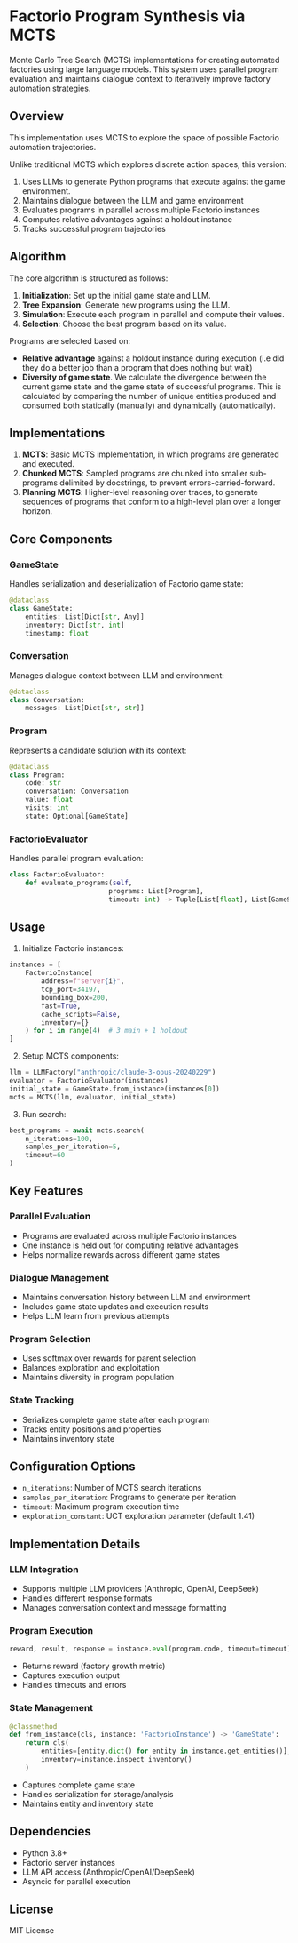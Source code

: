 # Factorio Program Synthesis via MCTS

Monte Carlo Tree Search (MCTS) implementations for creating automated factories using large language models. This system uses parallel program evaluation and maintains dialogue context to iteratively improve factory automation strategies.

## Overview

This implementation uses MCTS to explore the space of possible Factorio automation trajectories. 

Unlike traditional MCTS which explores discrete action spaces, this version:
1. Uses LLMs to generate Python programs that execute against the game environment.
2. Maintains dialogue between the LLM and game environment
3. Evaluates programs in parallel across multiple Factorio instances
4. Computes relative advantages against a holdout instance
5. Tracks successful program trajectories

## Algorithm

The core algorithm is structured as follows:
1. **Initialization**: Set up the initial game state and LLM.
2. **Tree Expansion**: Generate new programs using the LLM.
3. **Simulation**: Execute each program in parallel and compute their values.
4. **Selection**: Choose the best program based on its value.

Programs are selected based on:
- **Relative advantage** against a holdout instance during execution (i.e did they do a better job than a program that does nothing but wait)
- **Diversity of game state**. We calculate the divergence between the current game state and the game state of successful programs. This is calculated by comparing the number of unique entities produced and consumed both statically (manually) and dynamically (automatically).

## Implementations

1. **MCTS**: Basic MCTS implementation, in which programs are generated and executed.
2. **Chunked MCTS**: Sampled programs are chunked into smaller sub-programs delimited by docstrings, to prevent errors-carried-forward.
3. **Planning MCTS**: Higher-level reasoning over traces, to generate sequences of programs that conform to a high-level plan over a longer horizon.

## Core Components

### GameState
Handles serialization and deserialization of Factorio game state:
```python
@dataclass
class GameState:
    entities: List[Dict[str, Any]]
    inventory: Dict[str, int]
    timestamp: float
```

### Conversation
Manages dialogue context between LLM and environment:
```python
@dataclass
class Conversation:
    messages: List[Dict[str, str]]
```

### Program
Represents a candidate solution with its context:
```python
@dataclass
class Program:
    code: str
    conversation: Conversation
    value: float
    visits: int
    state: Optional[GameState]
```

### FactorioEvaluator
Handles parallel program evaluation:
```python
class FactorioEvaluator:
    def evaluate_programs(self, 
                         programs: List[Program],
                         timeout: int) -> Tuple[List[float], List[GameState], List[str]]
```

## Usage

1. Initialize Factorio instances:
```python
instances = [
    FactorioInstance(
        address=f"server{i}",
        tcp_port=34197,
        bounding_box=200,
        fast=True,
        cache_scripts=False,
        inventory={}
    ) for i in range(4)  # 3 main + 1 holdout
]
```

2. Setup MCTS components:
```python
llm = LLMFactory("anthropic/claude-3-opus-20240229")
evaluator = FactorioEvaluator(instances)
initial_state = GameState.from_instance(instances[0])
mcts = MCTS(llm, evaluator, initial_state)
```

3. Run search:
```python
best_programs = await mcts.search(
    n_iterations=100,
    samples_per_iteration=5,
    timeout=60
)
```

## Key Features

### Parallel Evaluation
- Programs are evaluated across multiple Factorio instances
- One instance is held out for computing relative advantages
- Helps normalize rewards across different game states

### Dialogue Management
- Maintains conversation history between LLM and environment
- Includes game state updates and execution results
- Helps LLM learn from previous attempts

### Program Selection
- Uses softmax over rewards for parent selection
- Balances exploration and exploitation
- Maintains diversity in program population

### State Tracking
- Serializes complete game state after each program
- Tracks entity positions and properties
- Maintains inventory state

## Configuration Options

- `n_iterations`: Number of MCTS search iterations
- `samples_per_iteration`: Programs to generate per iteration
- `timeout`: Maximum program execution time
- `exploration_constant`: UCT exploration parameter (default 1.41)

## Implementation Details

### LLM Integration
- Supports multiple LLM providers (Anthropic, OpenAI, DeepSeek)
- Handles different response formats
- Manages conversation context and message formatting

### Program Execution
```python
reward, result, response = instance.eval(program.code, timeout=timeout)
```
- Returns reward (factory growth metric)
- Captures execution output
- Handles timeouts and errors

### State Management
```python
@classmethod
def from_instance(cls, instance: 'FactorioInstance') -> 'GameState':
    return cls(
        entities=[entity.dict() for entity in instance.get_entities()],
        inventory=instance.inspect_inventory()
    )
```
- Captures complete game state
- Handles serialization for storage/analysis
- Maintains entity and inventory state

## Dependencies

- Python 3.8+
- Factorio server instances
- LLM API access (Anthropic/OpenAI/DeepSeek)
- Asyncio for parallel execution

## License

MIT License